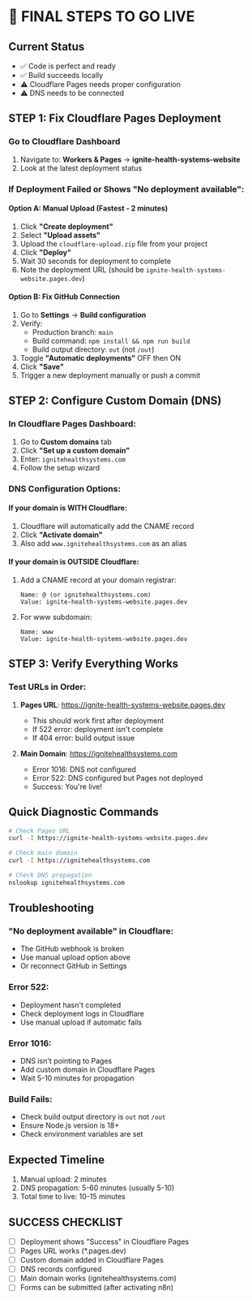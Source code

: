 # 🚀 FINAL STEPS TO GO LIVE

## Current Status
- ✅ Code is perfect and ready
- ✅ Build succeeds locally
- ⚠️ Cloudflare Pages needs proper configuration
- ⚠️ DNS needs to be connected

## STEP 1: Fix Cloudflare Pages Deployment

### Go to Cloudflare Dashboard
1. Navigate to: **Workers & Pages** → **ignite-health-systems-website**
2. Look at the latest deployment status

### If Deployment Failed or Shows "No deployment available":

#### Option A: Manual Upload (Fastest - 2 minutes)
1. Click **"Create deployment"**
2. Select **"Upload assets"**
3. Upload the `cloudflare-upload.zip` file from your project
4. Click **"Deploy"**
5. Wait 30 seconds for deployment to complete
6. Note the deployment URL (should be `ignite-health-systems-website.pages.dev`)

#### Option B: Fix GitHub Connection
1. Go to **Settings** → **Build configuration**
2. Verify:
   - Production branch: `main`
   - Build command: `npm install && npm run build`
   - Build output directory: `out` (not `/out`)
3. Toggle **"Automatic deployments"** OFF then ON
4. Click **"Save"**
5. Trigger a new deployment manually or push a commit

## STEP 2: Configure Custom Domain (DNS)

### In Cloudflare Pages Dashboard:
1. Go to **Custom domains** tab
2. Click **"Set up a custom domain"**
3. Enter: `ignitehealthsystems.com`
4. Follow the setup wizard

### DNS Configuration Options:

#### If your domain is WITH Cloudflare:
1. Cloudflare will automatically add the CNAME record
2. Click **"Activate domain"**
3. Also add `www.ignitehealthsystems.com` as an alias

#### If your domain is OUTSIDE Cloudflare:
1. Add a CNAME record at your domain registrar:
   ```
   Name: @ (or ignitehealthsystems.com)
   Value: ignite-health-systems-website.pages.dev
   ```
2. For www subdomain:
   ```
   Name: www
   Value: ignite-health-systems-website.pages.dev
   ```

## STEP 3: Verify Everything Works

### Test URLs in Order:
1. **Pages URL**: https://ignite-health-systems-website.pages.dev
   - This should work first after deployment
   - If 522 error: deployment isn't complete
   - If 404 error: build output issue

2. **Main Domain**: https://ignitehealthsystems.com
   - Error 1016: DNS not configured
   - Error 522: DNS configured but Pages not deployed
   - Success: You're live!

## Quick Diagnostic Commands

```bash
# Check Pages URL
curl -I https://ignite-health-systems-website.pages.dev

# Check main domain
curl -I https://ignitehealthsystems.com

# Check DNS propagation
nslookup ignitehealthsystems.com
```

## Troubleshooting

### "No deployment available" in Cloudflare:
- The GitHub webhook is broken
- Use manual upload option above
- Or reconnect GitHub in Settings

### Error 522:
- Deployment hasn't completed
- Check deployment logs in Cloudflare
- Use manual upload if automatic fails

### Error 1016:
- DNS isn't pointing to Pages
- Add custom domain in Cloudflare Pages
- Wait 5-10 minutes for propagation

### Build Fails:
- Check build output directory is `out` not `/out`
- Ensure Node.js version is 18+
- Check environment variables are set

## Expected Timeline
1. Manual upload: 2 minutes
2. DNS propagation: 5-60 minutes (usually 5-10)
3. Total time to live: 10-15 minutes

## SUCCESS CHECKLIST
- [ ] Deployment shows "Success" in Cloudflare Pages
- [ ] Pages URL works (*.pages.dev)
- [ ] Custom domain added in Cloudflare Pages
- [ ] DNS records configured
- [ ] Main domain works (ignitehealthsystems.com)
- [ ] Forms can be submitted (after activating n8n)